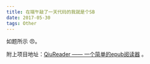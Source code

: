 ```yaml
---
title: 在端午敲了一天代码的我就是个SB
date: 2017-05-30
tags: Other
---
```


如题所示 :angry:。

附上项目地址：[QiuReader —— 一个简单的epub阅读器](https://bubble-q.github.io/QiuReader/) 。